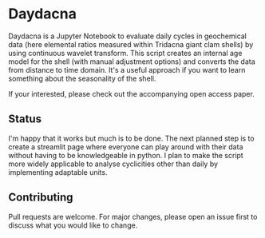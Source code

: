 # Daydacna

Daydacna is a Jupyter Notebook to evaluate daily cycles in geochemical data (here elemental ratios measured within Tridacna giant clam shells) 
by using continuous wavelet transform. This script creates an internal age model for the shell (with manual adjustment options) and converts the 
data from distance to time domain. It's a useful approach if you want to learn something about the seasonality of the shell. 

If your interested, please check out the accompanying open access paper.

## Status

I'm happy that it works but much is to be done. 
The next planned step is to create a streamlit page where everyone can play around with their data without having to be knowledgeable in python.
I plan to make the script more widely applicable to analyse cyclicities other than daily by implementing adaptable units.

## Contributing

Pull requests are welcome. For major changes, please open an issue first
to discuss what you would like to change.

